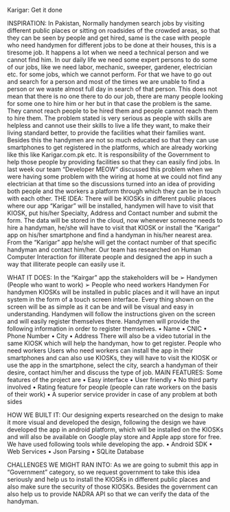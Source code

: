 Karigar: Get it done

INSPIRATION:
In Pakistan, Normally handymen search jobs by visiting different public places or sitting on roadsides of the crowded areas, so that they can be seen by people and get hired, same is the case with people who need handymen for different jobs to be done at their houses, this is a tiresome job.
It happens a lot when we need a technical person and we cannot find him. In our daily life we need some expert persons to do some of our jobs, like we need labor, mechanic, sweeper, gardener, electrician etc. for some jobs, which we cannot perform. For that we have to go out and search for a person and most of the times we are unable to find a person or we waste almost full day in search of that person. This does not mean that there is no one there to do our job, there are many people looking for some one to hire him or her but in that case the problem is the same. They cannot reach people to be hired them and people cannot reach them to hire them.
The problem stated is very serious as people with skills are helpless and cannot use their skills to live a life they want, to make their living standard better, to provide the facilities what their families want. Besides this the handymen are not so much educated so that they can use smartphones to get registered in the platforms, which are already working like this like Karigar.com.pk etc. It is responsibility of the Government to help those people by providing facilities so that they can easily find jobs.
In last week our team “Developer MEOW“ discussed this problem when we were having some problem with the wiring at home at we could not find any electrician at that time so the discussions turned into an idea of providing both people and the workers a platform through which they can be in touch with each other.
THE IDEA:
There will be KIOSKs in different public places where our app “Karigar” will be installed, handymen will have to visit that KIOSK, put his/her Specialty, Address and Contact number and submit the form. The data will be stored in the cloud, now whenever someone needs to hire a handyman, he/she will have to visit that KIOSK or install the “Karigar” app on his/her smartphone and find a handyman in his/her nearest area. From the “Karigar” app he/she will get the contact number of that specific handyman and contact him/her. 
Our team has researched on Human Computer Interaction for illiterate people and designed the app in such a way that illiterate people can easily use it.



WHAT IT DOES:
In the “Kairgar” app the stakeholders will be
➢	Handymen (People who want to work)
➢	People who need workers
Handymen
For handymen KIOSKs will be installed in public places and it will have an input system in the form of a touch screen interface. Every thing shown on the screen will be as simple as it can be and will be visual and easy in understanding.
Handymen will follow the instructions given on the screen and will easily register themselves there. Handymen will provide the following information in order to register themselves.
•	Name
•	CNIC
•	Phone Number
•	City
•	Address
There will also be a video tutorial in the same KIOSK which will help the handyman, how to get register.
People who need workers
Users who need workers can install the app in their smartphones and can also use KIOSKs, they will have to visit the KIOSK or use the app in the smartphone, select the city, search a handyman of their desire, contact him/her and discuss the type of job.
MAIN FEATURES:
Some features of the project are
•	Easy interface
•	User friendly
•	No third party involved
•	Rating feature for people (people can rate workers on the basis of their work)
•	A superior service provider in case of any problem at both sides




HOW WE BUILT IT:
Our designing experts researched on the design to make it more visual and developed the design, following the design we have developed the app in android platform, which will be installed on the KIOSKs and will also be available on Google play store and Apple app store for free. We have used following tools while developing the app.
•	Android SDK
•	Web Services
•	Json Parsing
•	SQLite Database

CHALLENGES WE MIGHT RAN INTO:
As we are going to submit this app in  “Government” category, so we request government to take this idea seriously and help us to install the KIOSKs in different public places and also make sure the security of those KIOSKs. Besides the government can also help us to provide NADRA API so that we can verify the data of the handyman. 


